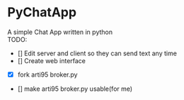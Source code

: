 PyChatApp
=========

A simple Chat App written in python<br>
TODO:<br>
- [] Edit server and client so they can send text any time<br>
- [] Create web interface<br>
- [x] fork arti95 broker.py<br>
- [] make arti95 broker.py usable(for me)
